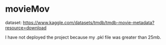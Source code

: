 # movieMov

dataset: https://www.kaggle.com/datasets/tmdb/tmdb-movie-metadata?resource=download

I have not deployed the project because my .pkl file was greater than 25mb.
